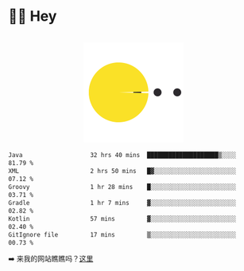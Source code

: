 
# 👋🏻 Hey
<div align="center">
	<br>
	<img src="https://raw.githubusercontent.com/Aniket965/Aniket965/master/pacman.svg?sanitize=true" width="200" height="200">
	<br>
</div>

<!--START_SECTION:waka-->

```text
Java                   32 hrs 40 mins  ████████████████████▒░░░░   81.79 %
XML                    2 hrs 50 mins   █▓░░░░░░░░░░░░░░░░░░░░░░░   07.12 %
Groovy                 1 hr 28 mins    █░░░░░░░░░░░░░░░░░░░░░░░░   03.71 %
Gradle                 1 hr 7 mins     ▓░░░░░░░░░░░░░░░░░░░░░░░░   02.82 %
Kotlin                 57 mins         ▓░░░░░░░░░░░░░░░░░░░░░░░░   02.40 %
GitIgnore file         17 mins         ▒░░░░░░░░░░░░░░░░░░░░░░░░   00.73 %
```

<!--END_SECTION:waka-->

 ➡️  来我的网站瞧瞧吗？[这里](https://www.shaolongfei.com)
